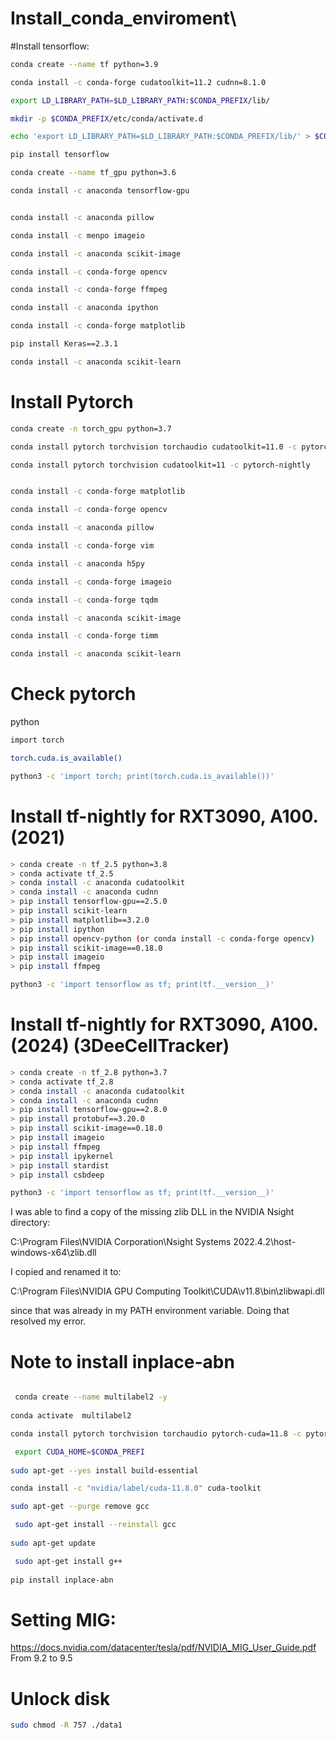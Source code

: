 # Install_conda_enviroment\

#Install tensorflow:
```bash
conda create --name tf python=3.9

conda install -c conda-forge cudatoolkit=11.2 cudnn=8.1.0

export LD_LIBRARY_PATH=$LD_LIBRARY_PATH:$CONDA_PREFIX/lib/

mkdir -p $CONDA_PREFIX/etc/conda/activate.d

echo 'export LD_LIBRARY_PATH=$LD_LIBRARY_PATH:$CONDA_PREFIX/lib/' > $CONDA_PREFIX/etc/conda/activate.d/env_vars.sh

pip install tensorflow

conda create --name tf_gpu python=3.6

conda install -c anaconda tensorflow-gpu


conda install -c anaconda pillow

conda install -c menpo imageio

conda install -c anaconda scikit-image

conda install -c conda-forge opencv

conda install -c conda-forge ffmpeg

conda install -c anaconda ipython

conda install -c conda-forge matplotlib

pip install Keras==2.3.1

conda install -c anaconda scikit-learn
```





# Install Pytorch 
```bash
conda create -n torch_gpu python=3.7

conda install pytorch torchvision torchaudio cudatoolkit=11.0 -c pytorch

conda install pytorch torchvision cudatoolkit=11 -c pytorch-nightly


conda install -c conda-forge matplotlib

conda install -c conda-forge opencv

conda install -c anaconda pillow

conda install -c conda-forge vim

conda install -c anaconda h5py

conda install -c conda-forge imageio 

conda install -c conda-forge tqdm

conda install -c anaconda scikit-image 

conda install -c conda-forge timm

conda install -c anaconda scikit-learn
```

# Check pytorch

python
```bash
import torch

torch.cuda.is_available()

python3 -c 'import torch; print(torch.cuda.is_available())'
```

# Install tf-nightly for RXT3090, A100. (2021)

```bash
> conda create -n tf_2.5 python=3.8
> conda activate tf_2.5
> conda install -c anaconda cudatoolkit
> conda install -c anaconda cudnn
> pip install tensorflow-gpu==2.5.0 
> pip install scikit-learn
> pip install matplotlib==3.2.0
> pip install ipython
> pip install opencv-python (or conda install -c conda-forge opencv)
> pip install scikit-image==0.18.0
> pip install imageio
> pip install ffmpeg

python3 -c 'import tensorflow as tf; print(tf.__version__)'
```

# Install tf-nightly for RXT3090, A100. (2024) (3DeeCellTracker)

```bash
> conda create -n tf_2.8 python=3.7
> conda activate tf_2.8
> conda install -c anaconda cudatoolkit
> conda install -c anaconda cudnn
> pip install tensorflow-gpu==2.8.0
> pip install protobuf==3.20.0
> pip install scikit-image==0.18.0
> pip install imageio
> pip install ffmpeg
> pip install ipykernel
> pip install stardist
> pip install csbdeep

python3 -c 'import tensorflow as tf; print(tf.__version__)'
```


I was able to find a copy of the missing zlib DLL in the NVIDIA Nsight directory:

C:\Program Files\NVIDIA Corporation\Nsight Systems 2022.4.2\host-windows-x64\zlib.dll

I copied and renamed it to:

C:\Program Files\NVIDIA GPU Computing Toolkit\CUDA\v11.8\bin\zlibwapi.dll

since that was already in my PATH environment variable. Doing that resolved my error.

# Note to install inplace-abn
```bash

 conda create --name multilabel2 -y
 
conda activate  multilabel2

conda install pytorch torchvision torchaudio pytorch-cuda=11.8 -c pytorch -c nvidia

 export CUDA_HOME=$CONDA_PREFI
 
sudo apt-get --yes install build-essential

conda install -c "nvidia/label/cuda-11.8.0" cuda-toolkit

sudo apt-get --purge remove gcc

 sudo apt-get install --reinstall gcc
 
sudo apt-get update

 sudo apt-get install g++
 
pip install inplace-abn
```
# Setting MIG:
https://docs.nvidia.com/datacenter/tesla/pdf/NVIDIA_MIG_User_Guide.pdf
From 9.2 to 9.5

# Unlock disk
```bash
sudo chmod -R 757 ./data1
```
